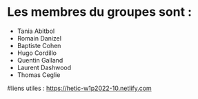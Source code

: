 # Les membres du groupes sont : 
- Tania Abitbol
- Romain Danizel
- Baptiste Cohen
- Hugo Cordillo
- Quentin Galland
- Laurent Dashwood
- Thomas Ceglie

#liens utiles :
https://hetic-w1p2022-10.netlify.com
